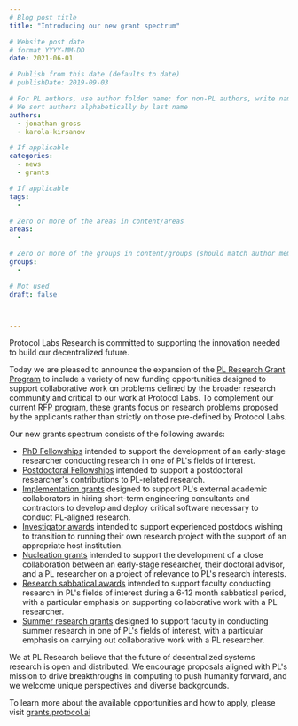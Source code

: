 ```yaml
---
# Blog post title
title: "Introducing our new grant spectrum"

# Website post date
# format YYYY-MM-DD
date: 2021-06-01

# Publish from this date (defaults to date)
# publishDate: 2019-09-03

# For PL authors, use author folder name; for non-PL authors, write name as in paper within ""
# We sort authors alphabetically by last name
authors:
  - jonathan-gross
  - karola-kirsanow

# If applicable
categories:
  - news
  - grants

# If applicable
tags:
  - 

# Zero or more of the areas in content/areas
areas:
  -

# Zero or more of the groups in content/groups (should match author membership)
groups:
  -

# Not used
draft: false



---
```


Protocol Labs  Research is committed to supporting the innovation needed to build our decentralized future. 

Today we are pleased to announce the expansion of the [PL Research Grant Program](http://grants.protocol.ai) to include a variety of new funding opportunities designed to support collaborative work on problems defined by the broader research community and critical to our work at Protocol Labs. To complement our current [RFP program](https://github.com/protocol/research-grants#rfps), these grants focus on research problems proposed by the applicants rather than strictly on those pre-defined by Protocol Labs. 

Our new grants spectrum consists of the following awards: 

- [PhD Fellowships](https://grants.protocol.ai/prog/phd_fellowship/) intended to support the development of an early-stage researcher conducting research in one of PL's fields of interest.
- [Postdoctoral Fellowships](https://grants.protocol.ai/prog/postdoctoral_fellowship/) intended to support a postdoctoral researcher's contributions to PL-related research.
- [Implementation grants](https://grants.protocol.ai/prog/implementation_grant/) designed to support PL's external academic collaborators in hiring short-term engineering consultants and contractors to develop and deploy critical software necessary to conduct PL-aligned research.
- [Investigator awards](https://grants.protocol.ai/prog/investigator_award/) intended to support experienced postdocs wishing to transition to running their own research project with the support of an appropriate host institution.
- [Nucleation grants](https://grants.protocol.ai/prog/nucleation_grant/) intended to support the development of a close collaboration between an early-stage researcher, their doctoral advisor, and a PL researcher on a project of relevance to PL's research interests.
- [Research sabbatical awards](https://grants.protocol.ai/prog/research_sabbatical_award/) intended to support faculty conducting research in PL's fields of interest during a 6-12 month sabbatical period, with a particular emphasis on supporting collaborative work with a PL researcher.
- [Summer research grants](https://grants.protocol.ai/prog/summer_research_grant/) designed to support faculty in conducting summer research in one of PL's fields of interest, with a particular emphasis on carrying out collaborative work with a PL researcher.

We at PL Research believe that the future of decentralized systems research is open and distributed. We encourage proposals aligned with PL's mission to drive breakthroughs in computing to push humanity forward, and we welcome unique perspectives and diverse backgrounds. 

To learn more about the available opportunities and how to apply, please visit [grants.protocol.ai](http://grants.protocol.ai)
